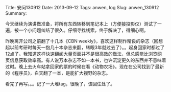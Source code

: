 Title: 安问130912
Date: 2013-09-12
Tags: anwen, log
Slug: anwen_130912
Summary:

今天继续为演讲做准备，将所有东西转移到笔记本上（方便接投影仪）测试了一遍，被一个小问题纠结了很久。仔细寻找线索，终于解决了，得细心啊。

昨晚离开公司之前翻了十几本《CBN weekly》，喜欢这样制作精良的杂志（回想起以前考研时每天一抱几十本杂志来翻，转眼3年就过去了）。。起身回家时都过了12点了。我知道这样快速翻阅大量页面并不是很高效的做法，但总感觉比浏览网页信息获取效率高。有人说万本杂志不如一本书，也许沉淀更久的东西并不意味着过时。晚上去火车站拿回家的票的时候在看《动物农场》。现在在公司找到了最新的《程序员》，白天翻了一本，是能扩大视野的杂志。

看完了再写。。。记了一大堆tag，很晚了，该回住处了。
